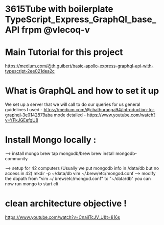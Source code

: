 # 3615Tube with boilerplate TypeScript_Express_GraphQl_base_API frpm @vlecoq-v

# Main Tutorial for this project

https://medium.com/@th.guibert/basic-apollo-express-graphql-api-with-typescript-2ee021dea2c

# What is GraphQL and how to set it up

We set up a server that we will call to do our queries for us
general guidelines I used - https://medium.com/@chathuranga94/introduction-to-graphql-3e0142879aba
mode detailed - https://www.youtube.com/watch?v=YFkJGEefgU8

# Install Mongo locally :

--> install mongo
brew tap mongodb/brew
brew install mongodb-community

--> setup for 42 computers
(Usually we put mongodb info in /data/db but no access in 42)
mkdir -p ~/data/db
vim ~/.brew/etc/mongod.conf --> modify the dbpath from "vim ~/.brew/etc/mongod.conf" to "~/data/db"
you can now run mongo to start cli

# clean architecture objective !

https://www.youtube.com/watch?v=CnailTcJV_U&t=816s
